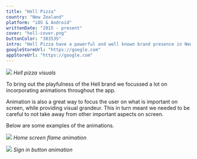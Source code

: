 ```yaml
---
title: "Hell Pizza"
country: "New Zealand"
platform: "iOS & Android"
writtenDate: "2015 - present"
cover: "hell-cover.png"
buttonColor: "383535"
intro: "Hell Pizza have a powerful and well known brand presence in New Zealand. As UX lead, my task was to create a beautiful mobile solution for their online ordering system."
googleStoreUrl: "https://google.com"
appStoreUrl: "https://google.com"
---
```


![](/img/hell1.jpg)
*Hell pizza visuals*

To bring out the playfulness of the Hell brand we focussed a lot on incorporating animations throughout the app. 

Animation is also a great way to focus the user on what is important on screen, while providing visual grandeur. This in turn meant we needed to be careful to not take away from other important aspects on screen.

Below are some examples of the animations. 

![](/img/hell2.gif)
*Home screen flame animation*

![](/img/hell3.gif)
*Sign in button animation*